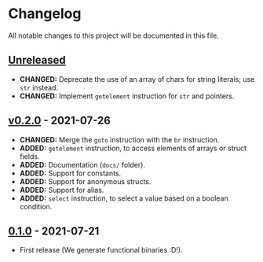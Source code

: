 # Changelog
All notable changes to this project will be documented in this file.

## [Unreleased]

* **CHANGED:** Deprecate the use of an array of chars for string literals; use `str` instead.
* **CHANGED:** Implement `getelement` instruction for `str` and pointers.

## [v0.2.0] - 2021-07-26

* **CHANGED:** Merge the `goto` instruction with the `br` instruction.
* **ADDED:** `getelement` instruction, to access elements of arrays or struct fields.
* **ADDED:** Documentation (`docs/` folder).
* **ADDED:** Support for constants.
* **ADDED:** Support for anonymous structs.
* **ADDED:** Support for alias.
* **ADDED:** `select` instruction, to select a value based on a boolean condition.

## [0.1.0] - 2021-07-21

* First release (We generate functional binaries :D!).

[Unreleased]: https://github.com/StunxFS/foxil/compare/v0.2.0...HEAD
[v0.2.0]: https://github.com/StunxFS/foxil/releases/tag/v0.2.0
[0.1.0]: https://github.com/StunxFS/foxil/releases/tag/0.1.0

